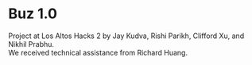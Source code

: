 # Buz 1.0
Project at Los Altos Hacks 2 by Jay Kudva, Rishi Parikh, Clifford Xu, and Nikhil Prabhu.  
We received technical assistance from Richard Huang.
